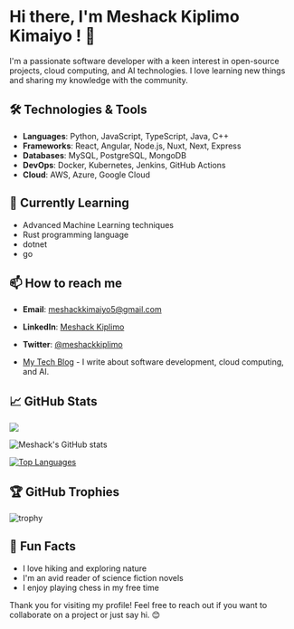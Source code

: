 # Hi there, I'm Meshack Kiplimo Kimaiyo ! 👋

I'm a passionate software developer with a keen interest in open-source projects, cloud computing, and AI technologies. I love learning new things and sharing my knowledge with the community.

## 🛠️ Technologies & Tools

- **Languages**: Python, JavaScript, TypeScript, Java, C++
- **Frameworks**: React, Angular, Node.js, Nuxt, Next, Express
- **Databases**: MySQL, PostgreSQL, MongoDB
- **DevOps**: Docker, Kubernetes, Jenkins, GitHub Actions
- **Cloud**: AWS, Azure, Google Cloud

## 🌱 Currently Learning

- Advanced Machine Learning techniques
- Rust programming language
- dotnet
- go
## 📫 How to reach me

- **Email**: meshackkimaiyo5@gmail.com
- **LinkedIn**: [Meshack Kiplimo](https://www.linkedin.com/in/meshack-kimaiyo-692432255/)
- **Twitter**: [@meshackkiplimo](https://x.com/kokya_kip)





- [My Tech Blog](https://meshackkiplimo.blog) - I write about software development, cloud computing, and AI.

## 📈 GitHub Stats

![](https://komarev.com/ghpvc/?username=meshackkiplimo&label=Profile%20Views&color=0e75b6&style=flat)

![Meshack's GitHub stats](https://github-readme-stats.vercel.app/api?username=meshackkiplimo&show_icons=true&theme=radical)

[![Top Languages](https://github-readme-stats.vercel.app/api/top-langs/?username=meshackkiplimo&layout=compact&theme=radical&hide=html,css&langs_count=8&exclude_repo=meshackkiplimo.github.io)](https://github.com/meshackkiplimo)

## 🏆 GitHub Trophies

![trophy](https://github-profile-trophy.vercel.app/?username=meshackkiplimo&theme=onedark)

## 🎯 Fun Facts

- I love hiking and exploring nature
- I'm an avid reader of science fiction novels
- I enjoy playing chess in my free time

Thank you for visiting my profile! Feel free to reach out if you want to collaborate on a project or just say hi. 😊
